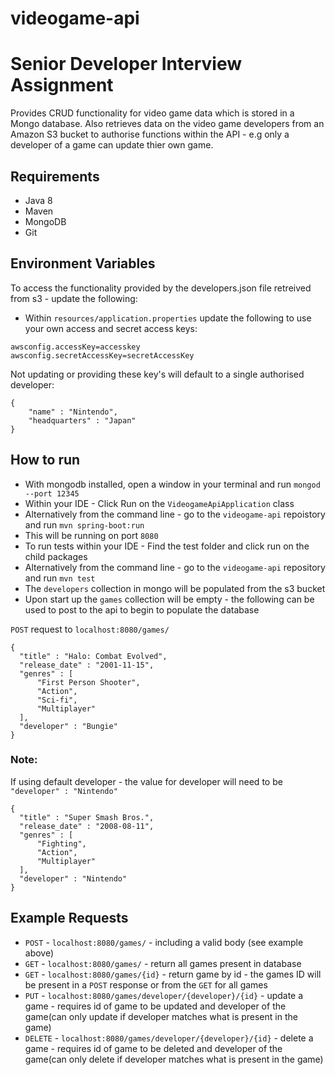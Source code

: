 # videogame-api
# Senior Developer Interview Assignment

Provides CRUD functionality for video game data which is stored in a Mongo database. Also retrieves data on the video game developers from an Amazon S3 bucket to authorise functions within the API - e.g only a developer of a game can update thier own game.

## Requirements
- Java 8
- Maven
- MongoDB
- Git

## Environment Variables
To access the functionality provided by the developers.json file retreived from s3 - update the following:

- Within `resources/application.properties` update the following to use your own access and secret access keys:
```
awsconfig.accessKey=accesskey
awsconfig.secretAccessKey=secretAccessKey
```
Not updating or providing these key's will default to a single authorised developer:

```
{
    "name" : "Nintendo",
    "headquarters" : "Japan"
}
```

## How to run
- With mongodb installed, open a window in your terminal and run `mongod --port 12345`
- Within your IDE - Click Run on the `VideogameApiApplication` class
- Alternatively from the command line - go to the `videogame-api` repoistory and run `mvn spring-boot:run`
- This will be running on port `8080`
- To run tests within your IDE - Find the test folder and click run on the child packages
- Alternatively from the command line - go to the `videogame-api` repository and run `mvn test`
- The `developers` collection in mongo will be populated from the s3 bucket
- Upon start up the `games` collection will be empty - the following can be used to post to the api to begin to populate the database

`POST` request to `localhost:8080/games/`

```
{
  "title" : "Halo: Combat Evolved",
  "release_date" : "2001-11-15",
  "genres" : [
      "First Person Shooter",
      "Action",
      "Sci-fi",
      "Multiplayer"
  ],
  "developer" : "Bungie"
}
```
### Note: 
If using default developer - the value for developer will need to be `"developer" : "Nintendo"`

```
{
  "title" : "Super Smash Bros.",
  "release_date" : "2008-08-11",
  "genres" : [
      "Fighting",
      "Action",
      "Multiplayer"
  ],
  "developer" : "Nintendo"
}
```

## Example Requests
 - `POST` - `localhost:8080/games/` - including a valid body (see example above)
 - `GET` - `localhost:8080/games/` - return all games present in database
 - `GET` - `localhost:8080/games/{id}` - return game by id - the games ID will be present in a `POST` response or from the `GET` for all games
 - `PUT` - `localhost:8080/games/developer/{developer}/{id}` - update a game - requires id of game to be updated and developer of the game(can only update if developer matches what is present in the game)
 - `DELETE` - `localhost:8080/games/developer/{developer}/{id}` - delete a game - requires id of game to be deleted and developer of the game(can only delete if developer matches what is present in the game)
